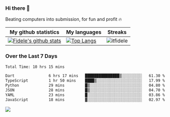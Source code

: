 ### Hi there 👋
<p>Beating computers into submission, for fun and profit 🔥</p>

|My github statistics|My languages|Streaks|
|-|-|-|
|[![Fidele's github stats](https://github-readme-stats.vercel.app/api?username=itfidele&count_private=true&show_icons=true&theme=dark&hide_title=true)](https://github.com/itfidele)|[![Top Langs](https://github-readme-stats.vercel.app/api/top-langs/?username=itfidele&show_icons=true&langs_count=8&theme=dark&layout=compact&hide_title=true)](https://github.com/itfidele)|![itfidele](https://github-readme-streak-stats.herokuapp.com/?user=itfidele&theme=dark)

### Over the Last 7 Days
<!--START_SECTION:waka-->

```txt
Total Time: 10 hrs 15 mins

Dart               6 hrs 17 mins   ███████████████▒░░░░░░░░░   61.30 %
TypeScript         1 hr 50 mins    ████▒░░░░░░░░░░░░░░░░░░░░   17.99 %
Python             29 mins         █▒░░░░░░░░░░░░░░░░░░░░░░░   04.80 %
JSON               28 mins         █▒░░░░░░░░░░░░░░░░░░░░░░░   04.70 %
YAML               23 mins         █░░░░░░░░░░░░░░░░░░░░░░░░   03.86 %
JavaScript         18 mins         ▓░░░░░░░░░░░░░░░░░░░░░░░░   02.97 %
```

<!--END_SECTION:waka-->

![](https://komarev.com/ghpvc/?username=itfidele)
